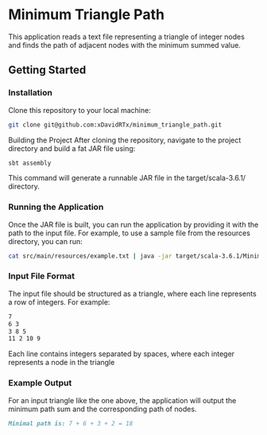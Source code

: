 # Minimum Triangle Path

This application reads a text file representing a triangle of integer nodes and finds the path of adjacent nodes with the minimum summed value.

## Getting Started

### Installation

Clone this repository to your local machine:

```bash
git clone git@github.com:xDavidRTx/minimum_triangle_path.git
```

Building the Project
After cloning the repository, navigate to the project directory and build a fat JAR file using:

```bash
sbt assembly
```

This command will generate a runnable JAR file in the target/scala-3.6.1/ directory.

### Running the Application
Once the JAR file is built, you can run the application by providing it with the path to the input file. For example, to use a sample file from the resources directory, you can run:

```bash
cat src/main/resources/example.txt | java -jar target/scala-3.6.1/MinimumTrianglePath.jar```
```

### Input File Format
The input file should be structured as a triangle, where each line represents a row of integers. For example:

```markdown
7
6 3
3 8 5
11 2 10 9
```

Each line contains integers separated by spaces, where each integer represents a node in the triangle

### Example Output
For an input triangle like the one above, the application will output the minimum path sum and the corresponding path of nodes.

```markdown
Minimal path is: 7 + 6 + 3 + 2 = 18
```